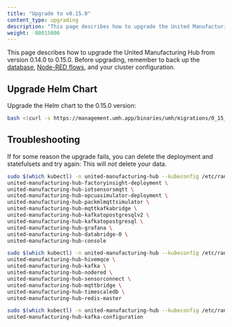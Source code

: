 ```yaml
---
title: "Upgrade to v0.15.0"
content_type: upgrading
description: "This page describes how to upgrade the United Manufacturing Hub from version 0.14.0 to 0.15.0"
weight: -00015000
---
```


This page describes how to upgrade the United Manufacturing Hub from version 0.14.0 to 0.15.0.
Before upgrading, remember to back up the
[database](/docs/production-guide/backup_recovery/backup-timescale/),
[Node-RED flows](/docs/production-guide/backup_recovery/import-export-node-red/),
and your cluster configuration.


## Upgrade Helm Chart

Upgrade the Helm chart to the 0.15.0 version:
```bash
bash <(curl -s https://management.umh.app/binaries/umh/migrations/0_15_0.sh)
```


## Troubleshooting

If for some reason the upgrade fails, you can delete the deployment and statefulsets and try again:
This will _not_ delete your data.

```bash
sudo $(which kubectl) -n united-manufacturing-hub --kubeconfig /etc/rancher/k3s/k3s.yaml delete deployment \
united-manufacturing-hub-factoryinsight-deployment \
united-manufacturing-hub-iotsensorsmqtt \
united-manufacturing-hub-opcuasimulator-deployment \
united-manufacturing-hub-packmlmqttsimulator \
united-manufacturing-hub-mqttkafkabridge \
united-manufacturing-hub-kafkatopostgresqlv2 \
united-manufacturing-hub-kafkatopostgresql \
united-manufacturing-hub-grafana \
united-manufacturing-hub-databridge-0 \
united-manufacturing-hub-console

sudo $(which kubectl) -n united-manufacturing-hub --kubeconfig /etc/rancher/k3s/k3s.yaml delete statefulset \
united-manufacturing-hub-hivemqce \
united-manufacturing-hub-kafka \
united-manufacturing-hub-nodered \
united-manufacturing-hub-sensorconnect \
united-manufacturing-hub-mqttbridge \
united-manufacturing-hub-timescaledb \
united-manufacturing-hub-redis-master

sudo $(which kubectl) -n united-manufacturing-hub --kubeconfig /etc/rancher/k3s/k3s.yaml delete jobs \
united-manufacturing-hub-kafka-configuration
```
